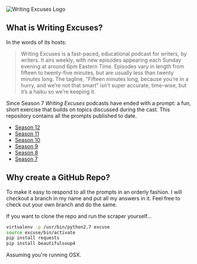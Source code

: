 ![Writing Excuses Logo](http://www.writingexcuses.com/wp-content/uploads/2017/01/cropped-WX-WordPressBannerRibbon2017PurpleYellow.jpg)

## What is Writing Excuses?

In the words of its hosts:

> Writing Excuses is a fast-paced, educational podcast for writers, by writers. It airs weekly, with new episodes appearing each Sunday evening at around 6pm Eastern Time. Episodes vary in length from fifteen to twenty-five minutes, but are usually less than twenty minutes long. The tagline, “Fifteen minutes long, because you’re in a hurry, and we’re not that smart” isn’t super accurate, time-wise, but it’s a haiku so we’re keeping it.

Since Season 7 _Writing Excuses_ podcasts have ended with a prompt: a fun, short exercise that builds on topics discussed during the cast. This repository contains all the prompts published to date.

* [Season 12](/indeces/season-12.md)
* [Season 11](/indeces/season-11.md)
* [Season 10](/indeces/season-10.md)
* [Season 9](/indeces/season-09.md)
* [Season 8](/indeces/season-08.md)
* [Season 7](/indeces/season-07.md)

## Why create a GitHub Repo?

To make it easy to respond to all the prompts in an orderly fashion. I will checkout a branch in my name and put all my answers in it. Feel free to check out your own branch and do the same.

If you want to clone the repo and run the scraper yourself...

```bash
virtualenv -p /usr/bin/python2.7 excuse
source excuse/bin/activate
pip install requests
pip install beautifulsoup4
```

Assuming you're running OSX.
